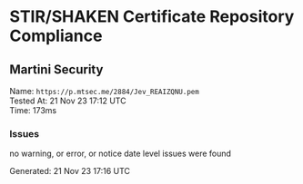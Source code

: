 # STIR/SHAKEN Certificate Repository Compliance

## Martini Security

Name: `https://p.mtsec.me/2884/Jev_REAIZQNU.pem`\
Tested At: 21 Nov 23 17:12 UTC\
Time: 173ms

### Issues

no warning, or error, or notice date level issues were found

Generated: 21 Nov 23 17:16 UTC